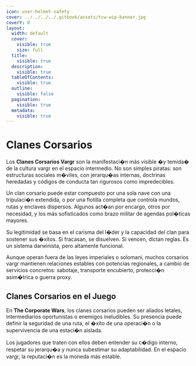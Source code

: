 ```yaml
---
icon: user-helmet-safety
cover: ../../../../.gitbook/assets/tcw-wip-banner.jpg
coverY: 0
layout:
  width: default
  cover:
    visible: true
    size: full
  title:
    visible: true
  description:
    visible: true
  tableOfContents:
    visible: true
  outline:
    visible: false
  pagination:
    visible: true
  metadata:
    visible: true
---
```


# Clanes Corsarios

Los **Clanes Corsarios Vargr** son la manifestaci�n más visible �y temida� de la cultura vargr en el espacio intermedio. No son simples piratas: son estructuras sociales m�viles, con jerarqu�as internas, doctrinas heredadas y códigos de conducta tan rigurosos como impredecibles.

Un clan corsario puede estar compuesto por una sola nave con una tripulaci�n extendida, o por una flotilla completa que controla mundos, rutas y enclaves dispersos. Algunos act�an por encargo, otros por necesidad, y los más sofisticados como brazo militar de agendas pol�ticas mayores.

Su legitimidad se basa en el carisma del l�der y la capacidad del clan para sostener sus �xitos. Si fracasan, se disuelven. Si vencen, dictan reglas. Es un sistema darwinista, pero altamente funcional.

Aunque operan fuera de las leyes imperiales o solomani, muchos corsarios vargr mantienen relaciones estables con potencias regionales, a cambio de servicios concretos: sabotaje, transporte encubierto, protecci�n asim�trica o guerra proxy.

## Clanes Corsarios en el Juego

En **The Corporate Wars**, los clanes corsarios pueden ser aliados letales, intermediarios oportunistas o enemigos ineludibles. Su presencia puede definir la seguridad de una ruta, el �xito de una operaci�n o la supervivencia de una estaci�n aislada.

Los jugadores que traten con ellos deben entender su c�digo interno, respetar su jerarqu�a y nunca subestimar su adaptabilidad. En el espacio vargr, la reputaci�n es la moneda más estable.
